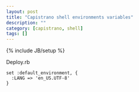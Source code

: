 ```yaml
---
layout: post
title: "Capistrano shell environments variables"
description: ""
category: [capistrano, shell]
tags: []
---
```

{% include JB/setup %}

Deploy.rb

    set :default_environment, {
      :LANG => 'en_US.UTF-8'
    }

